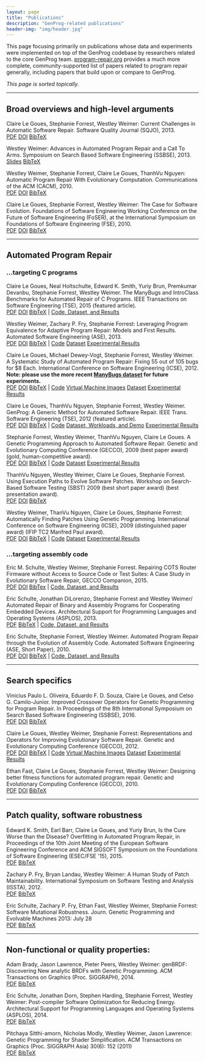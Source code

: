 ```yaml
---
layout: page
title: "Publications"
description: "GenProg-related publications"
header-img: "img/header.jpg"
---
```


This page focusing primarily on publications whose data and experiments were
implemented on top of the GenProg codebase by researchers related to the core
GenProg team.  [program-repair.org](http://program-repair.org/) provides a much
more complete, community-supported list of papers related to program repair
generally, including papers that build upon or compare to GenProg.

*This page is sorted topically.*


---

Broad overviews and high-level arguments
-------------------------

Claire Le Goues, Stephanie Forrest, Westley Weimer: Current Challenges in
Automatic Software Repair. Software Quality Journal (SQJO), 2013.  
[PDF](https://squareslab.github.io/papers-repo/pdfs/weimer-sqj-2013.pdf) 
[DOI](https://doi.org/10.1007/s11219-013-9208-0) 
[BibTeX](https://squareslab.github.io/papers-repo/bib/legoues-sqjo13.bib)

Westley Weimer: Advances in Automated Program Repair and a Call To
Arms. Symposium on Search Based Software Engineering (SSBSE), 2013.  
[Slides](https://squareslab.github.io/papers-repo/pdfs/weimer-ssbse2013-presentation.pdf) 
[BibTeX](https://squareslab.github.io/papers-repo/bib/weimer-ssbse13.bib)

Westley Weimer, Stephanie Forrest, Claire Le Goues, ThanhVu Nguyen: Automatic
Program Repair With Evolutionary Computation. Communications of the ACM (CACM), 2010.  
[PDF](https://squareslab.github.io/papers-repo/pdfs/p109-weimer.pdf) 
[DOI](http://doi.acm.org/10.1145/1735223.1735249)
[BibTeX](https://squareslab.github.io/papers-repo/bib/weimer-cacm10.bib)

Claire Le Goues, Stephanie Forrest, Westley Weimer: The Case for Software
Evolution. Foundations of Software Engineering Working Conference on the Future
of Software Engineering (FoSER), at the International Symposium on Foundations
of Software Engineering (FSE), 2010.  
[PDF](https://squareslab.github.io/papers-repo/pdfs/p205-legoues.pdf) 
[DOI](http://doi.acm.org/10.1145/1882362.1882406)
[BibTeX](https://squareslab.github.io/papers-repo/bib/legoues-foser10.bib)


---

Automated Program Repair
-------------------------

### ...targeting C programs

<a id="tse15"></a>Claire Le Goues, Neal Holtschulte, Edward K. Smith, Yuriy Brun, Premkumar
Devanbu, Stephanie Forrest, Westley Weimer. The ManyBugs and IntroClass
Benchmarks for Automated Repair of C Programs. IEEE Transactions on Software
Engineering (TSE), 2015 (featured article).  
[PDF](https://squareslab.github.io/papers-repo/pdfs/benchmarks-2015-tse-preprint.pdf) 
[DOI](https://doi.org/10.1109/TSE.2015.2454513) 
[BibTeX](https://squareslab.github.io/papers-repo/bib/legoues-tse15.bib) | 
[Code, Dataset, and Results](http://repairbenchmarks.cs.umass.edu/)

<a id="ase13"></a>Westley Weimer, Zachary P. Fry, Stephanie Forrest: Leveraging Program
Equivalence for Adaptive Program Repair: Models and First Results. Automated
Software Engineering (ASE), 2013.  
[PDF](https://squareslab.github.io/papers-repo/pdfs/weimer-ase2013-preprint.pdf) 
[DOI](https://doi.org/10.1109/ASE.2013.6693094) 
[BibTeX](https://squareslab.github.io/papers-repo/bib/weimer-ase13.bib) | 
[Code](https://github.com/squaresLab/genprog-code/tree/releases/v3.0)
[Dataset](/experiments/index.html#icse12)
[Experimental Results](http://dijkstra.cs.virginia.edu/genprog/resources/genprog-ase2013-results.zip)

<a id="icse12"></a>Claire Le Goues, Michael Dewey-Vogt, Stephanie Forrest, Westley Weimer. A
Systematic Study of Automated Program Repair: Fixing 55 out of 105 bugs for $8
Each. International Conference on Software Engineering (ICSE), 2012. **Note:
please use the more recent <a href="/experiments/index.html#manybugs">ManyBugs
dataset</a> for future experiments.**  
[PDF](https://squareslab.github.io/papers-repo/pdfs/weimer-icse2012-genprog-preprint.pdf)
[DOI](https://doi.org/10.1109/ICSE.2012.6227211)
[BibTeX](https://squareslab.github.io/papers-repo/bib/legoues-icse12.bib) | 
[Code](https://github.com/squaresLab/genprog-code/tree/releases/v2.0)
[Virtual Machine Images](http://dijkstra.cs.virginia.edu/genprog/resources/genprog_images)
[Dataset](/experiments/index.html#icse12)
[Experimental Results](http://dijkstra.cs.virginia.edu/genprog/resources/genprog-icse2012-results.zip)


<a id="tse12"></a>Claire Le Goues, ThanhVu Nguyen, Stephanie Forrest, Westley Weimer. GenProg: A
Generic Method for Automated Software Repair. IEEE Trans. Software Engineering
(TSE), 2012 (featured article).   
[PDF](https://squareslab.github.io/papers-repo/pdfs/weimer-tse2012-genprog.pdf) 
[DOI](https://doi.org/10.1109/TSE.2011.104)
[BibTeX](https://squareslab.github.io/papers-repo/bib/legoues-tse12.bib) | 
[Code](http://dijkstra.cs.virginia.edu/genprog/resources/genprog-source-v1.tar.gz)
[Dataset, Workloads, and Demo](/experiments/index.html#tse12)
[Experimental Results]()


Stephanie Forrest, Westley Weimer, ThanhVu Nguyen, Claire Le Goues. A Genetic
Programming Approach to Automated Software Repair. Genetic and Evolutionary
Computing Conference (GECCO), 2009 (best paper award) (gold,
human-competitive award).  
[PDF](https://squareslab.github.io/papers-repo/pdfs/weimer-gecco2009.pdf) 
[DOI](http://doi.acm.org/10.1145/1569901.1570031)
[BibTeX](https://squareslab.github.io/papers-repo/bib/forrest-gecco10.bib) | 
[Code](http://dijkstra.cs.virginia.edu/genprog/resources/genprog-source-v1.tar.gz)
[Dataset](http://dijkstra.cs.virginia.edu/genprog/resources/genprog-benchmarks-2009.tar.gz)
[Experimental Results](http://dijkstra.cs.virginia.edu/genprog/resources/genprog-results-2009.tar.gz)

ThanhVu Nguyen, Westley Weimer, Claire Le Goues, Stephanie Forrest. Using
Execution Paths to Evolve Software Patches. Workshop on Search-Based Software
Testing (SBST) 2009 (best short paper award) (best presentation award).  
[PDF](https://squareslab.github.io/papers-repo/pdfs/nguyen-sbst09.pdf) 
[DOI](http://doi.acm.org/10.1145/1882362.1882406)
[BibTeX](https://squareslab.github.io/papers-repo/bib/nguyen-sbst09.bib)

Westley Weimer, ThanVu Nguyen, Claire Le Goues, Stephanie Forrest: Automatically
Finding Patches Using Genetic Programming. International Conference on Software
Engineering (ICSE), 2009 (distinguished paper award) (IFIP TC2 Manfred
Paul award).  
[PDF](https://squareslab.github.io/papers-repo/pdfs/weimer-icse2009-genprog.pdf) 
[DOI](https://doi.org/10.1109/ICSE.2009.5070536)
[BibTeX](https://squareslab.github.io/papers-repo/bib/weimer-icse09.bib) | 
[Code](http://dijkstra.cs.virginia.edu/genprog/resources/genprog-source-v1.tar.gz)
[Dataset](http://dijkstra.cs.virginia.edu/genprog/resources/genprog-benchmarks-2009.tar.gz)
[Experimental Results](http://dijkstra.cs.virginia.edu/genprog/resources/genprog-results-2009.tar.gz)

### ...targeting assembly code

Eric M. Schulte, Westley Weimer, Stephanie Forrest. Repairing COTS Router
Firmware without Access to Source Code or Test Suites: A Case Study in
Evolutionary Software Repair, GECCO Companion, 2015.  
[PDF](https://squareslab.github.io/papers-repo/pdfs/schulte-gecco15.pdf)
[DOI](http://doi.acm.org/10.1145/2739482.2768427)
[BibTex](https://squareslab.github.io/papers-repo/bib/schulte-gecco15.bib) |
[Code, Dataset, and Results]()

<a id="asplos13"></a>Eric Schulte, Jonathan DiLorenzo, Stephanie Forrest and Westley Weimer/
Automated Repair of Binary and Assembly Programs for Cooperating Embedded
Devices. Architectural Support for Programming Languages and Operating Systems
(ASPLOS), 2013.  
[PDF](https://squareslab.github.io/papers-repo/pdfs/schulte2013embedded.pdf) 
[BibTeX]() |
[Code, Dataset, and Results]()

Eric Schulte, Stephanie Forrest, Westley Weimer. Automated Program Repair
through the Evolution of Assembly Code. Automated Software Engineering (ASE,
Short Paper), 2010.  
[PDF](https://squareslab.github.io/papers-repo/pdfs/weimer-ase2010-asm-preprint.pdf) 
[DOI](http://doi.acm.org/10.1145/1858996.1859059)
[BibTeX](https://squareslab.github.io/papers-repo/bib/schulte-ase10.bib) |
[Code, Dataset, and Results]()


---

Search specifics
-----------------

Vinicius Paulo L. Oliveira, Eduardo F. D. Souza, Claire Le Goues, and Celso
G. Camilo-Junior. Improved Crossover Operators for Genetic Programming for
Program Repair. In Proceedings of the 8th International Symposium on Search
Based Software Engineering (SSBSE), 2016.  
[PDF](https://squareslab.github.io/papers-repo/pdfs/legoues-ssbse16.pdf) 
[DOI](https://doi.org/10.1007/978-3-319-47106-8_8)
[BibTeX](https://squareslab.github.io/papers-repo/bib/oliveira-ssbse16.bib)

Claire Le Goues, Westley Weimer, Stephanie Forrest: Representations and
Operators for Improving Evolutionary Software Repair. Genetic and Evolutionary
Computing Conference (GECCO), 2012.    
[PDF](https://squareslab.github.io/papers-repo/pdfs/genprog-gecco2012-preprint.pdf) 
[DOI](http://doi.acm.org/10.1145/2330163.2330296)
[BibTeX](https://squareslab.github.io/papers-repo/bib/legoues-gecco12.bib) |
[Code](https://github.com/squaresLab/genprog-code/tree/releases/v2.0)
[Virtual Machine Images](http://dijkstra.cs.virginia.edu/genprog/resources/genprog_images)
[Dataset](/experiments/index.html#icse12)
[Experimental Results](http://dijkstra.cs.virginia.edu/genprog/resources/genprog-gecco2012-results.tar.gz)

Ethan Fast, Claire Le Goues, Stephanie Forrest, Westley Weimer: Designing better
fitness functions for automated program repair. Genetic and Evolutionary
Computing Conference (GECCO), 2010.  
[PDF](https://squareslab.github.io/papers-repo/pdfs/weimer-gecco2010.pdf) 
[DOI](http://doi.acm.org/10.1145/1830483.1830654)
[BibTeX](https://squareslab.github.io/papers-repo/bib/fast-gecco10.bib)

---

Patch quality, software robustness
-----------------------------------

Edward K. Smith, Earl Barr, Claire Le Goues, and Yuriy Brun, Is the Cure Worse
than the Disease? Overfitting in Automated Program Repair, in Proceedings of the
10th Joint Meeting of the European Software Engineering Conference and ACM
SIGSOFT Symposium on the Foundations of Software Engineering (ESEC/FSE '15), 2015.  
[PDF](https://squareslab.github.io/papers-repo/pdfs/smith15fse.pdf) 
[BibTeX]()

Zachary P. Fry, Bryan Landau, Westley Weimer: A Human Study of Patch
Maintainability. International Symposium on Software Testing and Analysis
(ISSTA), 2012.  
[PDF](https://squareslab.github.io/papers-repo/pdfs/FryISSTA12_PREPRINT.pdf) 
[BibTeX]()

Eric Schulte, Zachary P. Fry, Ethan Fast, Westley Weimer, Stephanie Forrest:
Software Mutational Robustness. Journ. Genetic Programming and Evolvable
Machines 2013: July 28  
[PDF](https://squareslab.github.io/papers-repo/pdfs/weimer-gpem2013-robust.pdf) 
[BibTeX]()

---

Non-functional or quality properties:
-------------------------------------

Adam Brady, Jason Lawrence, Pieter Peers, Westley Weimer: genBRDF: Discovering
New analytic BRDFs with Genetic Programming. ACM Transactions on Graphics
(Proc. SIGGRAPH), 2014.  
[PDF](https://squareslab.github.io/papers-repo/pdfs/brady-siggraph2014.pdf) 
[BibTeX]()

<a id="asplos14"></a>Eric Schulte, Jonathan Dorn, Stephen Harding, Stephanie Forrest, Westley Weimer:
Post-compiler Software Optimization for Reducing Energy. Architectural Support
for Programming Languages and Operating Systems (ASPLOS), 2014.  
[PDF](https://squareslab.github.io/papers-repo/pdfs/schulte-asplos2014.pdf) 
[BibTeX]()

Pitchaya Sitthi-amorn, Nicholas Modly, Westley Weimer, Jason Lawrence: Genetic
Programming for Shader Simplification. ACM Transactions on Graphics
(Proc. SIGGRAPH Asia) 30(6): 152 (2011)  
[PDF](https://squareslab.github.io/papers-repo/pdfs/sitthiamorn_siga11.pdf) [BibTeX]()
